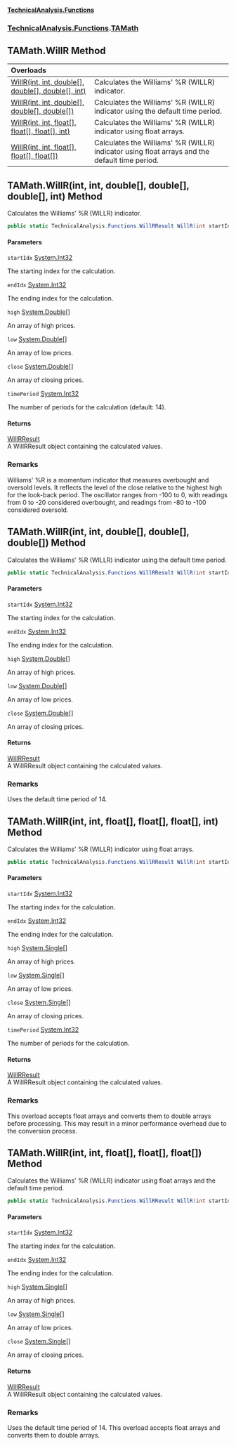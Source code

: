 #### [TechnicalAnalysis\.Functions](Atypical.TechnicalAnalysis.Functions.md 'Atypical\.TechnicalAnalysis\.Functions')
### [TechnicalAnalysis\.Functions](Atypical.TechnicalAnalysis.Functions.md#TechnicalAnalysis.Functions 'TechnicalAnalysis\.Functions').[TAMath](TAMath.md 'TechnicalAnalysis\.Functions\.TAMath')

## TAMath\.WillR Method

| Overloads | |
| :--- | :--- |
| [WillR\(int, int, double\[\], double\[\], double\[\], int\)](TAMath.WillR.md#TechnicalAnalysis.Functions.TAMath.WillR(int,int,double[],double[],double[],int) 'TechnicalAnalysis\.Functions\.TAMath\.WillR\(int, int, double\[\], double\[\], double\[\], int\)') | Calculates the Williams' %R \(WILLR\) indicator\. |
| [WillR\(int, int, double\[\], double\[\], double\[\]\)](TAMath.WillR.md#TechnicalAnalysis.Functions.TAMath.WillR(int,int,double[],double[],double[]) 'TechnicalAnalysis\.Functions\.TAMath\.WillR\(int, int, double\[\], double\[\], double\[\]\)') | Calculates the Williams' %R \(WILLR\) indicator using the default time period\. |
| [WillR\(int, int, float\[\], float\[\], float\[\], int\)](TAMath.WillR.md#TechnicalAnalysis.Functions.TAMath.WillR(int,int,float[],float[],float[],int) 'TechnicalAnalysis\.Functions\.TAMath\.WillR\(int, int, float\[\], float\[\], float\[\], int\)') | Calculates the Williams' %R \(WILLR\) indicator using float arrays\. |
| [WillR\(int, int, float\[\], float\[\], float\[\]\)](TAMath.WillR.md#TechnicalAnalysis.Functions.TAMath.WillR(int,int,float[],float[],float[]) 'TechnicalAnalysis\.Functions\.TAMath\.WillR\(int, int, float\[\], float\[\], float\[\]\)') | Calculates the Williams' %R \(WILLR\) indicator using float arrays and the default time period\. |

<a name='TechnicalAnalysis.Functions.TAMath.WillR(int,int,double[],double[],double[],int)'></a>

## TAMath\.WillR\(int, int, double\[\], double\[\], double\[\], int\) Method

Calculates the Williams' %R \(WILLR\) indicator\.

```csharp
public static TechnicalAnalysis.Functions.WillRResult WillR(int startIdx, int endIdx, double[] high, double[] low, double[] close, int timePeriod);
```
#### Parameters

<a name='TechnicalAnalysis.Functions.TAMath.WillR(int,int,double[],double[],double[],int).startIdx'></a>

`startIdx` [System\.Int32](https://docs.microsoft.com/en-us/dotnet/api/System.Int32 'System\.Int32')

The starting index for the calculation\.

<a name='TechnicalAnalysis.Functions.TAMath.WillR(int,int,double[],double[],double[],int).endIdx'></a>

`endIdx` [System\.Int32](https://docs.microsoft.com/en-us/dotnet/api/System.Int32 'System\.Int32')

The ending index for the calculation\.

<a name='TechnicalAnalysis.Functions.TAMath.WillR(int,int,double[],double[],double[],int).high'></a>

`high` [System\.Double](https://docs.microsoft.com/en-us/dotnet/api/System.Double 'System\.Double')[\[\]](https://docs.microsoft.com/en-us/dotnet/api/System.Array 'System\.Array')

An array of high prices\.

<a name='TechnicalAnalysis.Functions.TAMath.WillR(int,int,double[],double[],double[],int).low'></a>

`low` [System\.Double](https://docs.microsoft.com/en-us/dotnet/api/System.Double 'System\.Double')[\[\]](https://docs.microsoft.com/en-us/dotnet/api/System.Array 'System\.Array')

An array of low prices\.

<a name='TechnicalAnalysis.Functions.TAMath.WillR(int,int,double[],double[],double[],int).close'></a>

`close` [System\.Double](https://docs.microsoft.com/en-us/dotnet/api/System.Double 'System\.Double')[\[\]](https://docs.microsoft.com/en-us/dotnet/api/System.Array 'System\.Array')

An array of closing prices\.

<a name='TechnicalAnalysis.Functions.TAMath.WillR(int,int,double[],double[],double[],int).timePeriod'></a>

`timePeriod` [System\.Int32](https://docs.microsoft.com/en-us/dotnet/api/System.Int32 'System\.Int32')

The number of periods for the calculation \(default: 14\)\.

#### Returns
[WillRResult](WillRResult.md 'TechnicalAnalysis\.Functions\.WillRResult')  
A WillRResult object containing the calculated values\.

### Remarks
Williams' %R is a momentum indicator that measures overbought and oversold levels\.
It reflects the level of the close relative to the highest high for the look\-back period\.
The oscillator ranges from \-100 to 0, with readings from 0 to \-20 considered overbought,
and readings from \-80 to \-100 considered oversold\.

<a name='TechnicalAnalysis.Functions.TAMath.WillR(int,int,double[],double[],double[])'></a>

## TAMath\.WillR\(int, int, double\[\], double\[\], double\[\]\) Method

Calculates the Williams' %R \(WILLR\) indicator using the default time period\.

```csharp
public static TechnicalAnalysis.Functions.WillRResult WillR(int startIdx, int endIdx, double[] high, double[] low, double[] close);
```
#### Parameters

<a name='TechnicalAnalysis.Functions.TAMath.WillR(int,int,double[],double[],double[]).startIdx'></a>

`startIdx` [System\.Int32](https://docs.microsoft.com/en-us/dotnet/api/System.Int32 'System\.Int32')

The starting index for the calculation\.

<a name='TechnicalAnalysis.Functions.TAMath.WillR(int,int,double[],double[],double[]).endIdx'></a>

`endIdx` [System\.Int32](https://docs.microsoft.com/en-us/dotnet/api/System.Int32 'System\.Int32')

The ending index for the calculation\.

<a name='TechnicalAnalysis.Functions.TAMath.WillR(int,int,double[],double[],double[]).high'></a>

`high` [System\.Double](https://docs.microsoft.com/en-us/dotnet/api/System.Double 'System\.Double')[\[\]](https://docs.microsoft.com/en-us/dotnet/api/System.Array 'System\.Array')

An array of high prices\.

<a name='TechnicalAnalysis.Functions.TAMath.WillR(int,int,double[],double[],double[]).low'></a>

`low` [System\.Double](https://docs.microsoft.com/en-us/dotnet/api/System.Double 'System\.Double')[\[\]](https://docs.microsoft.com/en-us/dotnet/api/System.Array 'System\.Array')

An array of low prices\.

<a name='TechnicalAnalysis.Functions.TAMath.WillR(int,int,double[],double[],double[]).close'></a>

`close` [System\.Double](https://docs.microsoft.com/en-us/dotnet/api/System.Double 'System\.Double')[\[\]](https://docs.microsoft.com/en-us/dotnet/api/System.Array 'System\.Array')

An array of closing prices\.

#### Returns
[WillRResult](WillRResult.md 'TechnicalAnalysis\.Functions\.WillRResult')  
A WillRResult object containing the calculated values\.

### Remarks
Uses the default time period of 14\.

<a name='TechnicalAnalysis.Functions.TAMath.WillR(int,int,float[],float[],float[],int)'></a>

## TAMath\.WillR\(int, int, float\[\], float\[\], float\[\], int\) Method

Calculates the Williams' %R \(WILLR\) indicator using float arrays\.

```csharp
public static TechnicalAnalysis.Functions.WillRResult WillR(int startIdx, int endIdx, float[] high, float[] low, float[] close, int timePeriod);
```
#### Parameters

<a name='TechnicalAnalysis.Functions.TAMath.WillR(int,int,float[],float[],float[],int).startIdx'></a>

`startIdx` [System\.Int32](https://docs.microsoft.com/en-us/dotnet/api/System.Int32 'System\.Int32')

The starting index for the calculation\.

<a name='TechnicalAnalysis.Functions.TAMath.WillR(int,int,float[],float[],float[],int).endIdx'></a>

`endIdx` [System\.Int32](https://docs.microsoft.com/en-us/dotnet/api/System.Int32 'System\.Int32')

The ending index for the calculation\.

<a name='TechnicalAnalysis.Functions.TAMath.WillR(int,int,float[],float[],float[],int).high'></a>

`high` [System\.Single](https://docs.microsoft.com/en-us/dotnet/api/System.Single 'System\.Single')[\[\]](https://docs.microsoft.com/en-us/dotnet/api/System.Array 'System\.Array')

An array of high prices\.

<a name='TechnicalAnalysis.Functions.TAMath.WillR(int,int,float[],float[],float[],int).low'></a>

`low` [System\.Single](https://docs.microsoft.com/en-us/dotnet/api/System.Single 'System\.Single')[\[\]](https://docs.microsoft.com/en-us/dotnet/api/System.Array 'System\.Array')

An array of low prices\.

<a name='TechnicalAnalysis.Functions.TAMath.WillR(int,int,float[],float[],float[],int).close'></a>

`close` [System\.Single](https://docs.microsoft.com/en-us/dotnet/api/System.Single 'System\.Single')[\[\]](https://docs.microsoft.com/en-us/dotnet/api/System.Array 'System\.Array')

An array of closing prices\.

<a name='TechnicalAnalysis.Functions.TAMath.WillR(int,int,float[],float[],float[],int).timePeriod'></a>

`timePeriod` [System\.Int32](https://docs.microsoft.com/en-us/dotnet/api/System.Int32 'System\.Int32')

The number of periods for the calculation\.

#### Returns
[WillRResult](WillRResult.md 'TechnicalAnalysis\.Functions\.WillRResult')  
A WillRResult object containing the calculated values\.

### Remarks
This overload accepts float arrays and converts them to double arrays before processing\.
This may result in a minor performance overhead due to the conversion process\.

<a name='TechnicalAnalysis.Functions.TAMath.WillR(int,int,float[],float[],float[])'></a>

## TAMath\.WillR\(int, int, float\[\], float\[\], float\[\]\) Method

Calculates the Williams' %R \(WILLR\) indicator using float arrays and the default time period\.

```csharp
public static TechnicalAnalysis.Functions.WillRResult WillR(int startIdx, int endIdx, float[] high, float[] low, float[] close);
```
#### Parameters

<a name='TechnicalAnalysis.Functions.TAMath.WillR(int,int,float[],float[],float[]).startIdx'></a>

`startIdx` [System\.Int32](https://docs.microsoft.com/en-us/dotnet/api/System.Int32 'System\.Int32')

The starting index for the calculation\.

<a name='TechnicalAnalysis.Functions.TAMath.WillR(int,int,float[],float[],float[]).endIdx'></a>

`endIdx` [System\.Int32](https://docs.microsoft.com/en-us/dotnet/api/System.Int32 'System\.Int32')

The ending index for the calculation\.

<a name='TechnicalAnalysis.Functions.TAMath.WillR(int,int,float[],float[],float[]).high'></a>

`high` [System\.Single](https://docs.microsoft.com/en-us/dotnet/api/System.Single 'System\.Single')[\[\]](https://docs.microsoft.com/en-us/dotnet/api/System.Array 'System\.Array')

An array of high prices\.

<a name='TechnicalAnalysis.Functions.TAMath.WillR(int,int,float[],float[],float[]).low'></a>

`low` [System\.Single](https://docs.microsoft.com/en-us/dotnet/api/System.Single 'System\.Single')[\[\]](https://docs.microsoft.com/en-us/dotnet/api/System.Array 'System\.Array')

An array of low prices\.

<a name='TechnicalAnalysis.Functions.TAMath.WillR(int,int,float[],float[],float[]).close'></a>

`close` [System\.Single](https://docs.microsoft.com/en-us/dotnet/api/System.Single 'System\.Single')[\[\]](https://docs.microsoft.com/en-us/dotnet/api/System.Array 'System\.Array')

An array of closing prices\.

#### Returns
[WillRResult](WillRResult.md 'TechnicalAnalysis\.Functions\.WillRResult')  
A WillRResult object containing the calculated values\.

### Remarks
Uses the default time period of 14\. This overload accepts float arrays and converts them to double arrays\.